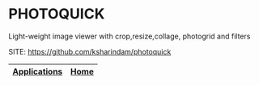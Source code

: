# PHOTOQUICK
 
 Light-weight image viewer with crop,resize,collage,
 photogrid and filters
 
 SITE: https://github.com/ksharindam/photoquick

 | [Applications](https://portable-linux-apps.github.io/apps.html) | [Home](https://portable-linux-apps.github.io)
 | --- | --- |
